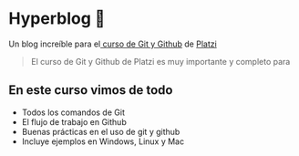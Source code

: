 # Hyperblog 💚
Un blog increíble para el[ curso de Git y Github](https://platzi.com/cursos/git-github/ " curso de Git y Github") de [Platzi](https://platzi.com/ "Platzi")
> El curso de Git y Github de Platzi es muy importante y completo para 

## En este curso vimos de todo
* Todos los comandos de Git
* El flujo de trabajo en Github
* Buenas prácticas en el uso de git y github
* Incluye ejemplos en Windows, Linux y Mac
